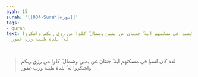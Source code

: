 ```yaml
---
ayah: 15
surah: '[[034-Surah|سورة]]'
tags:
- quran
text: لقد كان لسبإ في مسكنهم آية ۖ جنتان عن يمين وشمال ۖ كلوا من رزق ربكم واشكروا
  له ۚ بلدة طيبة ورب غفور

---
```

> لقد كان لسبإ في مسكنهم آية ۖ جنتان عن يمين وشمال ۖ كلوا من رزق ربكم واشكروا له ۚ بلدة طيبة ورب غفور
